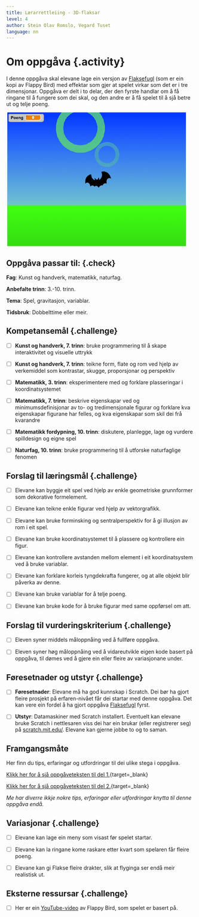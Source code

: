 ```yaml
---
title: Lærarrettleiing - 3D-flaksar
level: 4
author: Stein Olav Romslo, Vegard Tuset
language: nn
---
```



# Om oppgåva {.activity}

I denne oppgåva skal elevane lage ein versjon av
[Flaksefugl](../flaksefugl/flaksefugl_nn.html) (som er ein kopi av Flappy Bird)
med effektar som gjer at spelet virkar som det er i tre dimensjonar. Oppgåva er
delt i to delar, der den fyrste handlar om å få ringane til å fungere som dei
skal, og den andre er å få spelet til å sjå betre ut og telje poeng.

![Illustrasjon av eit 3D-flaksar-spel](3d_flakser.png)

## Oppgåva passar til: {.check}

__Fag__: Kunst og handverk, matematikk, naturfag.

__Anbefalte trinn__: 3.-10. trinn.

__Tema__: Spel, gravitasjon, variablar.

__Tidsbruk__: Dobbelttime eller meir.

## Kompetansemål {.challenge}

- [ ] __Kunst og handverk, 7. trinn__: bruke programmering til å skape
      interaktivitet og visuelle uttrykk

- [ ] __Kunst og handverk, 7. trinn__: teikne form, flate og rom ved hjelp av
      verkemiddel som kontrastar, skugge, proporsjonar og perspektiv

- [ ] __Matematikk, 3. trinn__: eksperimentere med og forklare plasseringar i       
      koordinatsystemet

- [ ] __Matematikk, 7. trinn__: beskrive eigenskapar ved og minimumsdefinisjonar
      av to- og tredimensjonale figurar og forklare kva eigenskapar figurane
      har felles, og kva eigenskapar som skil dei frå kvarandre

- [ ] __Matematikk fordypning, 10. trinn__: diskutere, planlegge, lage og
      vurdere spilldesign og eigne spel

- [ ] __Naturfag, 10. trinn__: bruke programmering til å utforske naturfaglige
      fenomen

## Forslag til læringsmål {.challenge}

- [ ] Elevane kan byggje eit spel ved hjelp av enkle geometriske grunnformer som
  dekorative formelement.

- [ ] Elevane kan teikne enkle figurar ved hjelp av vektorgrafikk.

- [ ] Elevane kan bruke forminsking og sentralperspektiv for å gi illusjon av
  rom i eit spel.

- [ ] Elevane kan bruke koordinatsystemet til å plassere og kontrollere ein
  figur.

- [ ] Elevane kan kontrollere avstanden mellom element i eit koordinatsystem ved
  å bruke variablar.

- [ ] Elevane kan forklare korleis tyngdekrafta fungerer, og at alle objekt blir
  påverka av denne.

- [ ] Elevane kan bruke variablar for å telje poeng.

- [ ] Elevane kan bruke kode for å bruke figurar med same oppførsel om att.

## Forslag til vurderingskriterium {.challenge}

- [ ] Eleven syner middels måloppnåing ved å fullføre oppgåva.

- [ ] Eleven syner høg måloppnåing ved å vidareutvikle eigen kode basert på
  oppgåva, til dømes ved å gjere ein eller fleire av variasjonane under.

## Føresetnader og utstyr {.challenge}

- [ ] __Føresetnader__: Elevane må ha god kunnskap i Scratch. Dei bør ha gjort
  fleire prosjekt på erfaren-nivået får dei startar med denne oppgåva. Det kan
  vere ein fordel å ha gjort oppgåva
  [Flaksefugl](../flaksefugl/flaksefugl_nn.html) fyrst.

- [ ] __Utstyr__: Datamaskiner med Scratch installert. Eventuelt kan elevane
  bruke Scratch i nettlesaren viss dei har ein brukar (eller registrerer seg) på
  [scratch.mit.edu/](https://scratch.mit.edu/). Elevane kan gjerne jobbe to og
  to saman.

## Framgangsmåte

Her finn du tips, erfaringar og utfordringar til dei ulike stega i oppgåva.

[Klikk her for å sjå oppgåveteksten til del
1.](../3d_flakser_del1/3d_flakser_del1_nn.html){target=_blank}

[Klikk her for å sjå oppgåveteksten til del
2.](../3d_flakser_del2/3d_flakser_del2_nn.html){target=_blank}

_Me har diverre ikkje nokre tips, erfaringar eller utfordringar knytta til denne
oppgåva endå._

## Variasjonar {.challenge}

- [ ] Elevane kan lage ein meny som visast før spelet startar.

- [ ] Elevane kan la ringane kome raskare etter kvart som spelaren får fleire
  poeng.

- [ ] Elevane kan gi Flakse fleire drakter, slik at flyginga ser endå meir
  realistisk ut.

## Eksterne ressursar {.challenge}

- [ ] Her er ein [YouTube-video](https://www.youtube.com/watch?v%3DfQoJZuBwrkU)
  av Flappy Bird, som spelet er basert på.
